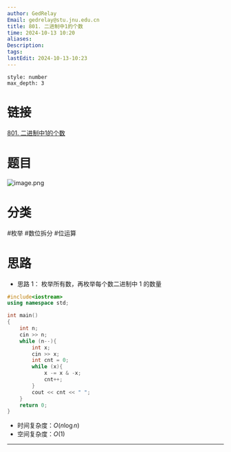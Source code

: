 ```yaml
---
author: GedRelay
Email: gedrelay@stu.jnu.edu.cn
title: 801. 二进制中1的个数
time: 2024-10-13 10:20
aliases: 
Description: 
tags: 
lastEdit: 2024-10-13-10:23
---
```


```toc
style: number
max_depth: 3
```

# 链接
[801. 二进制中1的个数](https://www.acwing.com/problem/content/803/) 

# 题目
![image.png](https://ged-pic-bed.oss-cn-guangzhou.aliyuncs.com/img/202410131020028.png)


# 分类
#枚举 #数位拆分 #位运算 

# 思路
- 思路 1：
枚举所有数，再枚举每个数二进制中 ${1 }$ 的数量

```cpp
#include<iostream>
using namespace std;

int main() 
{
	int n;
	cin >> n;
	while (n--){
		int x;
		cin >> x;
		int cnt = 0;
		while (x){
			x -= x & -x;
			cnt++;
		}
		cout << cnt << " ";
	}
	return 0;
}
```


- 时间复杂度：${O\left( n\log n \right)  }$ 
- 空间复杂度：${O\left( 1 \right)  }$ 


---

